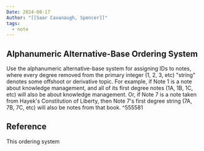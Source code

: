 ```yaml
---
Date: 2024-08-17
Author: "[[Saar Cavanaugh, Spencer]]"
tags:
  - note
---
```

## Alphanumeric Alternative-Base Ordering System

Use the alphanumeric alternative-base system for assigning IDs to notes, where every degree removed from the primary integer (1, 2, 3, etc) "string" denotes some offshoot or derivative topic. For example, if Note 1 is a note about knowledge management, and all of its first degree notes (1A, 1B, 1C, etc) will also be about knowledge management. Or, if Note 7 is a note taken from Hayek's Constitution of Liberty, then Note 7's first degree string (7A, 7B, 7C, etc) will also be notes from that book. ^555581

## Reference

This ordering system 